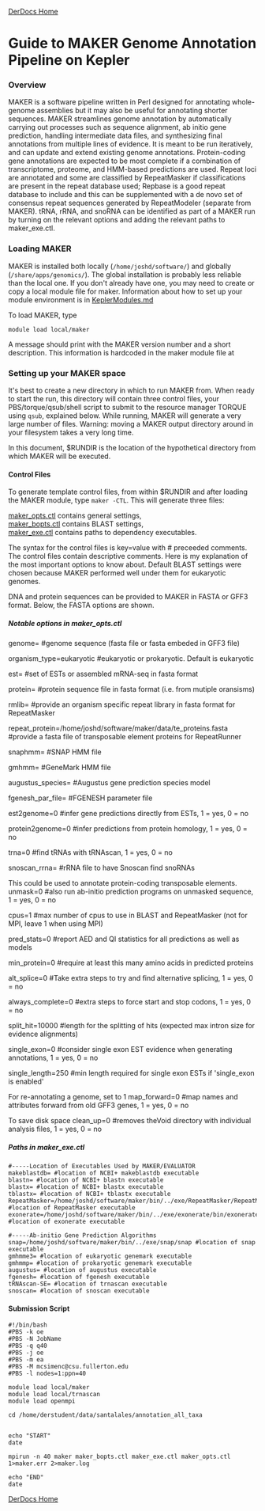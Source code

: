 [DerDocs Home](https://github.com/mcsimenc/DerLab/blob/master/DerDocsHome.md)
# Guide to MAKER Genome Annotation Pipeline on Kepler

### Overview
MAKER is a software pipeline written in Perl  designed for annotating whole-genome assemblies but it may also be useful for annotating shorter sequences. MAKER streamlines genome annotation by automatically carrying out processes such as sequence alignment, ab initio gene prediction, handling intermediate data files, and synthesizing final annotations from multiple lines of evidence. It is meant to be run iteratively, and can update and extend existing genome annotations. Protein-coding gene annotations are expected to be most complete if a combination of transcriptome, proteome, and HMM-based predictions are used. Repeat loci are annotated and some are classified by RepeatMasker if classifications are present in the repeat database used; Repbase is a good repeat database to include and this can be supplemented with a de novo set of consensus repeat sequences generated by RepeatModeler (separate from MAKER). tRNA, rRNA, and snoRNA can be identified as part of a MAKER run by turning on the relevant options and adding the relevant paths to maker_exe.ctl.

### Loading MAKER
MAKER is installed both locally (`/home/joshd/software/`) and globally (`/share/apps/genomics/`). The global installation is probably less reliable than the local one. If you don't already have one, you may need to create or copy a local module file for maker. Information about how to set up your module environment is in [KeplerModules.md](https://github.com/mcsimenc/DerLab/blob/master/KeplerModules.md)

To load MAKER, type

`module load local/maker`

A message should print with the MAKER version number and a short description. This information is hardcoded in the maker module file at 

### Setting up your MAKER space
It's best to create a new directory in which to run MAKER from. When ready to start the run, this directory will contain three control files, your PBS/torque/qsub/shell script to submit to the resource manager TORQUE using `qsub`, explained below. While running, MAKER will generate a very large number of files. Warning: moving a MAKER output directory around in your filesystem takes a very long time.

In this document, $RUNDIR is the location of the hypothetical directory from which MAKER will be executed.

#### Control Files
To generate template control files, from within $RUNDIR and after loading the MAKER module, type `maker -CTL`. This will generate three files:


[maker_opts.ctl](https://github.com/mcsimenc/DerLab/blob/master/maker_opts.md) contains general settings, \
[maker_bopts.ctl](https://github.com/mcsimenc/DerLab/blob/master/maker_bopts.md) contains BLAST settings, \
[maker_exe.ctl](https://github.com/mcsimenc/DerLab/blob/master/maker_exe.md) contains paths to dependency executables.

The syntax for the control files is key=value with # preceeded comments. The control files contain descriptive comments. Here is my explanation of the most important options to know about. Default BLAST settings were chosen because MAKER performed well under them for eukaryotic genomes.

DNA and protein sequences can be provided to MAKER in FASTA or GFF3 format. Below, the FASTA options are shown.

##### Notable options in maker_opts.ctl

genome= #genome sequence (fasta file or fasta embeded in GFF3 file)

organism_type=eukaryotic #eukaryotic or prokaryotic. Default is eukaryotic

est= #set of ESTs or assembled mRNA-seq in fasta format

protein=  #protein sequence file in fasta format (i.e. from mutiple oransisms)

rmlib= #provide an organism specific repeat library in fasta format for RepeatMasker

repeat_protein=/home/joshd/software/maker/data/te_proteins.fasta #provide a fasta file of transposable element proteins for RepeatRunner

snaphmm= #SNAP HMM file

gmhmm= #GeneMark HMM file

augustus_species= #Augustus gene prediction species model

fgenesh_par_file= #FGENESH parameter file

est2genome=0 #infer gene predictions directly from ESTs, 1 = yes, 0 = no

protein2genome=0 #infer predictions from protein homology, 1 = yes, 0 = no

trna=0 #find tRNAs with tRNAscan, 1 = yes, 0 = no

snoscan_rrna= #rRNA file to have Snoscan find snoRNAs

This could be used to annotate protein-coding transposable elements.
unmask=0 #also run ab-initio prediction programs on unmasked sequence, 1 = yes, 0 = no

cpus=1 #max number of cpus to use in BLAST and RepeatMasker (not for MPI, leave 1 when using MPI)

pred_stats=0 #report AED and QI statistics for all predictions as well as models

min_protein=0 #require at least this many amino acids in predicted proteins

alt_splice=0 #Take extra steps to try and find alternative splicing, 1 = yes, 0 = no

always_complete=0 #extra steps to force start and stop codons, 1 = yes, 0 = no

split_hit=10000 #length for the splitting of hits (expected max intron size for evidence alignments)

single_exon=0 #consider single exon EST evidence when generating annotations, 1 = yes, 0 = no

single_length=250 #min length required for single exon ESTs if 'single_exon is enabled'

For re-annotating a genome, set to 1
map_forward=0 #map names and attributes forward from old GFF3 genes, 1 = yes, 0 = no

To save disk space
clean_up=0 #removes theVoid directory with individual analysis files, 1 = yes, 0 = no


##### Paths in maker_exe.ctl

```
#-----Location of Executables Used by MAKER/EVALUATOR
makeblastdb= #location of NCBI+ makeblastdb executable
blastn= #location of NCBI+ blastn executable
blastx= #location of NCBI+ blastx executable
tblastx= #location of NCBI+ tblastx executable
RepeatMasker=/home/joshd/software/maker/bin/../exe/RepeatMasker/RepeatMasker #location of RepeatMasker executable
exonerate=/home/joshd/software/maker/bin/../exe/exonerate/bin/exonerate #location of exonerate executable

#-----Ab-initio Gene Prediction Algorithms
snap=/home/joshd/software/maker/bin/../exe/snap/snap #location of snap executable
gmhmme3= #location of eukaryotic genemark executable
gmhmmp= #location of prokaryotic genemark executable
augustus= #location of augustus executable
fgenesh= #location of fgenesh executable
tRNAscan-SE= #location of trnascan executable
snoscan= #location of snoscan executable
```

#### Submission Script

```
#!/bin/bash
#PBS -k oe
#PBS -N JobName
#PBS -q q40
#PBS -j oe
#PBS -m ea
#PBS -M mcsimenc@csu.fullerton.edu
#PBS -l nodes=1:ppn=40

module load local/maker
module load local/trnascan
module load openmpi

cd /home/derstudent/data/santalales/annotation_all_taxa


echo "START"
date

mpirun -n 40 maker maker_bopts.ctl maker_exe.ctl maker_opts.ctl 1>maker.err 2>maker.log

echo "END"
date
```

[DerDocs Home](https://github.com/mcsimenc/DerLab/blob/master/DerDocsHome.md)
